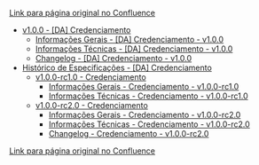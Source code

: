 [Link para página original no Confluence](https://openfinancebrasil.atlassian.net/wiki/spaces/OF/pages/17368974)

- [v1.0.0 - \[DA\] Credenciamento](../../../../../OF/Open%20Finance%20Brasil/Especifica%c3%a7%c3%b5es%20de%20APIs/Dados%20Abertos%20-%20DA/[DA]%20API%20-%20Credenciamento/v1.0.0%20-%20[DA]%20Credenciamento/index)
    - [Informações Gerais - \[DA\] Credenciamento - v1.0.0](../../../../../OF/Open%20Finance%20Brasil/Especifica%c3%a7%c3%b5es%20de%20APIs/Dados%20Abertos%20-%20DA/[DA]%20API%20-%20Credenciamento/v1.0.0%20-%20[DA]%20Credenciamento/Informa%c3%a7%c3%b5es%20Gerais%20-%20[DA]%20Credenciamento%20-%20v1.0.0)
    - [Informações Técnicas - \[DA\] Credenciamento - v1.0.0](../../../../../OF/Open%20Finance%20Brasil/Especifica%c3%a7%c3%b5es%20de%20APIs/Dados%20Abertos%20-%20DA/[DA]%20API%20-%20Credenciamento/v1.0.0%20-%20[DA]%20Credenciamento/Informa%c3%a7%c3%b5es%20T%c3%a9cnicas%20-%20[DA]%20Credenciamento%20-%20v1.0.0)
    - [Changelog - \[DA\] Credenciamento - v1.0.0](../../../../../OF/Open%20Finance%20Brasil/Especifica%c3%a7%c3%b5es%20de%20APIs/Dados%20Abertos%20-%20DA/[DA]%20API%20-%20Credenciamento/v1.0.0%20-%20[DA]%20Credenciamento/Changelog%20-%20[DA]%20Credenciamento%20-%20v1.0.0)
- [Histórico de Especificações - \[DA\] Credenciamento](../../../../../OF/Open%20Finance%20Brasil/Especifica%c3%a7%c3%b5es%20de%20APIs/Dados%20Abertos%20-%20DA/[DA]%20API%20-%20Credenciamento/Hist%c3%b3rico%20de%20Especifica%c3%a7%c3%b5es%20-%20[DA]%20Credenciamento/index)
    - [v1.0.0-rc1.0 - Credenciamento](../../../../../OF/Open%20Finance%20Brasil/Especifica%c3%a7%c3%b5es%20de%20APIs/Dados%20Abertos%20-%20DA/[DA]%20API%20-%20Credenciamento/Hist%c3%b3rico%20de%20Especifica%c3%a7%c3%b5es%20-%20[DA]%20Credenciamento/v1.0.0-rc1.0%20-%20Credenciamento/index)
        - [Informações Gerais - Credenciamento - v1.0.0-rc1.0](../../../../../OF/Open%20Finance%20Brasil/Especifica%c3%a7%c3%b5es%20de%20APIs/Dados%20Abertos%20-%20DA/[DA]%20API%20-%20Credenciamento/Hist%c3%b3rico%20de%20Especifica%c3%a7%c3%b5es%20-%20[DA]%20Credenciamento/v1.0.0-rc1.0%20-%20Credenciamento/Informa%c3%a7%c3%b5es%20Gerais%20-%20Credenciamento%20-%20v1.0.0-rc1.0)
        - [Informações Técnicas - Credenciamento - v1.0.0-rc1.0](../../../../../OF/Open%20Finance%20Brasil/Especifica%c3%a7%c3%b5es%20de%20APIs/Dados%20Abertos%20-%20DA/[DA]%20API%20-%20Credenciamento/Hist%c3%b3rico%20de%20Especifica%c3%a7%c3%b5es%20-%20[DA]%20Credenciamento/v1.0.0-rc1.0%20-%20Credenciamento/Informa%c3%a7%c3%b5es%20T%c3%a9cnicas%20-%20Credenciamento%20-%20v1.0.0-rc1.0)
    - [v1.0.0-rc2.0 - Credenciamento](../../../../../OF/Open%20Finance%20Brasil/Especifica%c3%a7%c3%b5es%20de%20APIs/Dados%20Abertos%20-%20DA/[DA]%20API%20-%20Credenciamento/Hist%c3%b3rico%20de%20Especifica%c3%a7%c3%b5es%20-%20[DA]%20Credenciamento/v1.0.0-rc2.0%20-%20Credenciamento/index)
        - [Informações Gerais - Credenciamento - v1.0.0-rc2.0](../../../../../OF/Open%20Finance%20Brasil/Especifica%c3%a7%c3%b5es%20de%20APIs/Dados%20Abertos%20-%20DA/[DA]%20API%20-%20Credenciamento/Hist%c3%b3rico%20de%20Especifica%c3%a7%c3%b5es%20-%20[DA]%20Credenciamento/v1.0.0-rc2.0%20-%20Credenciamento/Informa%c3%a7%c3%b5es%20Gerais%20-%20Credenciamento%20-%20v1.0.0-rc2.0)
        - [Informações Técnicas - Credenciamento - v1.0.0-rc2.0](../../../../../OF/Open%20Finance%20Brasil/Especifica%c3%a7%c3%b5es%20de%20APIs/Dados%20Abertos%20-%20DA/[DA]%20API%20-%20Credenciamento/Hist%c3%b3rico%20de%20Especifica%c3%a7%c3%b5es%20-%20[DA]%20Credenciamento/v1.0.0-rc2.0%20-%20Credenciamento/Informa%c3%a7%c3%b5es%20T%c3%a9cnicas%20-%20Credenciamento%20-%20v1.0.0-rc2.0)
        - [Changelog - Credenciamento - v1.0.0-rc2.0](../../../../../OF/Open%20Finance%20Brasil/Especifica%c3%a7%c3%b5es%20de%20APIs/Dados%20Abertos%20-%20DA/[DA]%20API%20-%20Credenciamento/Hist%c3%b3rico%20de%20Especifica%c3%a7%c3%b5es%20-%20[DA]%20Credenciamento/v1.0.0-rc2.0%20-%20Credenciamento/Changelog%20-%20Credenciamento%20-%20v1.0.0-rc2.0)

[Link para página original no Confluence](https://openfinancebrasil.atlassian.net/wiki/spaces/OF/pages/17368974)